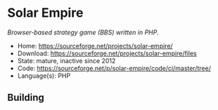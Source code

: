 # Solar Empire

_Browser-based strategy game (BBS) written in PHP._

- Home: https://sourceforge.net/projects/solar-empire/
- Download: https://sourceforge.net/projects/solar-empire/files
- State: mature, inactive since 2012
- Code: https://sourceforge.net/p/solar-empire/code/ci/master/tree/
- Language(s): PHP

## Building


